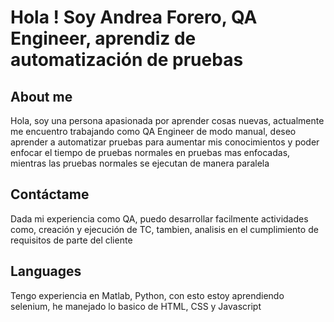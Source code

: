# Hola ! Soy Andrea Forero, QA Engineer, aprendiz de automatización de pruebas

## About me
Hola, soy una persona apasionada por aprender cosas nuevas, actualmente me encuentro trabajando como QA Engineer de modo manual, deseo aprender a automatizar pruebas para aumentar mis conocimientos y poder enfocar el tiempo de pruebas normales en pruebas mas enfocadas, mientras las pruebas normales se ejecutan de manera paralela

## Contáctame
Dada mi experiencia como QA, puedo desarrollar facilmente actividades como, creación y ejecución de TC, tambien, analisis en el cumplimiento de requisitos de parte del cliente

## Languages
Tengo experiencia en Matlab, Python, con esto estoy aprendiendo selenium, he manejado lo basico de HTML, CSS y Javascript
